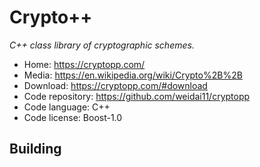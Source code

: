 # Crypto++

_C++ class library of cryptographic schemes._

- Home: https://cryptopp.com/
- Media: https://en.wikipedia.org/wiki/Crypto%2B%2B
- Download: https://cryptopp.com/#download
- Code repository: https://github.com/weidai11/cryptopp
- Code language: C++
- Code license: Boost-1.0

## Building

